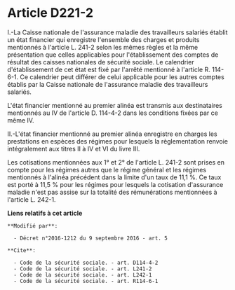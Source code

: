 # Article D221-2

I.-La Caisse nationale de l'assurance maladie des travailleurs salariés établit un état financier qui enregistre l'ensemble
des charges et produits mentionnés à l'article L. 241-2 selon les mêmes règles et la même présentation que celles applicables
pour l'établissement des comptes de résultat des caisses nationales de sécurité sociale. Le calendrier d'établissement de cet
état est fixé par l'arrêté mentionné à l'article R. 114-6-1. Ce calendrier peut différer de celui applicable pour les autres
comptes établis par la Caisse nationale de l'assurance maladie des travailleurs salariés. 

L'état financier mentionné au premier alinéa est transmis aux destinataires mentionnés au IV de l'article D. 114-4-2 dans les
conditions fixées par ce même IV. 

II.-L'état financier mentionné au premier alinéa enregistre en charges les prestations en espèces des régimes pour lesquels
la règlementation renvoie intégralement aux titres II à IV et VI du livre III. 

Les cotisations mentionnées aux 1° et 2° de l'article L. 241-2 sont prises en compte pour les régimes autres que le régime
général et les régimes mentionnés à l'alinéa précédent dans la limite d'un taux de 11,1 %. Ce taux est porté à 11,5 % pour
les régimes pour lesquels la cotisation d'assurance maladie n'est pas assise sur la totalité des rémunérations mentionnées à
l'article L. 242-1.

**Liens relatifs à cet article**

	**Modifié par**:

	  - Décret n°2016-1212 du 9 septembre 2016 - art. 5

	**Cite**:

	  - Code de la sécurité sociale. - art. D114-4-2
	  - Code de la sécurité sociale. - art. L241-2
	  - Code de la sécurité sociale. - art. L242-1
	  - Code de la sécurité sociale. - art. R114-6-1
